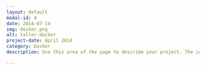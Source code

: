 ```yaml
---
layout: default
modal-id: 4
date: 2014-07-14
img: docker.png
alt: taller-docker
project-date: April 2014
category: Docker
description: Use this area of the page to describe your project. The icon above is part of a free icon set by <a href="https://sellfy.com/p/8Q9P/jV3VZ/">Flat Icons</a>. On their website, you can download their free set with 16 icons, or you can purchase the entire set with 146 icons for only $12!

---
```


